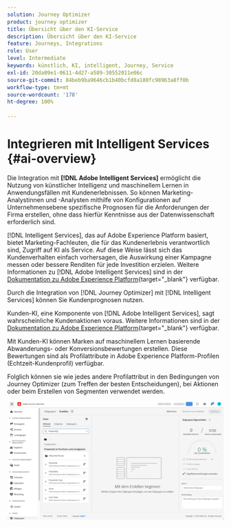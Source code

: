```yaml
---
solution: Journey Optimizer
product: journey optimizer
title: Übersicht über den KI-Service
description: Übersicht über den KI-Service
feature: Journeys, Integrations
role: User
level: Intermediate
keywords: künstlich, KI, intelligent, Journey, Service
exl-id: 20da09e1-0611-4d27-a589-30552011e06c
source-git-commit: 84beb9ba9646cb1b40bcfd8a180fc98963a8ff0b
workflow-type: tm+mt
source-wordcount: '178'
ht-degree: 100%

---
```


# Integrieren mit Intelligent Services {#ai-overview}

Die Integration mit **[!DNL Adobe Intelligent Services]** ermöglicht die Nutzung von künstlicher Intelligenz und maschinellem Lernen in Anwendungsfällen mit Kundenerlebnissen. So können Marketing-Analystinnen und -Analysten mithilfe von Konfigurationen auf Unternehmensebene spezifische Prognosen für die Anforderungen der Firma erstellen, ohne dass hierfür Kenntnisse aus der Datenwissenschaft erforderlich sind.

[!DNL Intelligent Services], das auf Adobe Experience Platform basiert, bietet Marketing-Fachleuten, die für das Kundenerlebnis verantwortlich sind, Zugriff auf KI als Service. Auf diese Weise lässt sich das Kundenverhalten einfach vorhersagen, die Auswirkung einer Kampagne messen oder bessere Renditen für jede Investition erzielen. Weitere Informationen zu [!DNL Adobe Intelligent Services] sind in der [Dokumentation zu Adobe Experience Platform](https://experienceleague.adobe.com/docs/experience-platform/intelligent-services/home.html?lang=de){target="_blank"} verfügbar.

Durch die Integration von [!DNL Journey Optimizer] mit [!DNL Intelligent Services] können Sie Kundenprognosen nutzen.

Kunden-KI, eine Komponente von [!DNL Adobe Intelligent Services], sagt wahrscheinliche Kundenaktionen voraus. Weitere Informationen sind in der [Dokumentation zu Adobe Experience Platform](https://experienceleague.adobe.com/docs/experience-platform/intelligent-services/customer-ai/overview.html?lang=de){target="_blank"} verfügbar.

Mit Kunden-KI können Marken auf maschinellem Lernen basierende Abwanderungs- oder Konversionsbewertungen erstellen. Diese Bewertungen sind als Profilattribute in Adobe Experience Platform-Profilen (Echtzeit-Kundenprofil) verfügbar.

Folglich können sie wie jedes andere Profilattribut in den Bedingungen von Journey Optimizer (zum Treffen der besten Entscheidungen), bei Aktionen oder beim Erstellen von Segmenten verwendet werden.

![](assets/customer-ai.png)
